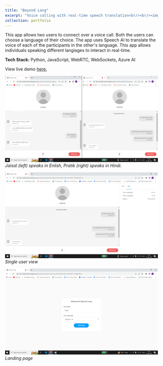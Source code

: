 ```yaml
---
title: "Beyond Lang"
excerpt: "Voice calling with real-time speech translation<br/><br/><img src='/images/voiceapp_simultaneous.png'>"
collection: portfolio
---
```


This app allows two users to connect over a voice call. Both the users can choose a language of their choice. The app uses Speech AI to translate the voice of each of the participants in the other's language. This app allows individuals speaking different langiages to interact in real-time.

**Tech Stack:** Python, JavaScript, WebRTC, WebSockets, Azure AI

View live demo [here.](https://dev1.antizerotechnologies.com/voicedemo5/start)


![Image 1](/images/voiceapp_simultaneous.png)
_Jaisal (left) speaks in Enlish, Pratik (right) speaks in Hindi._

![Image 2](/images/voiceapp_meet.png)
_Single user view_

![Image 3](/images/voiceapp_entry.png)
_Landing page_